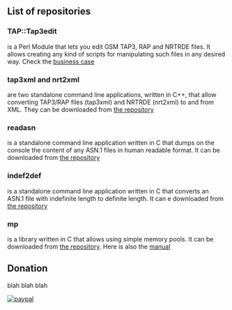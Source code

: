 ## List of repositories

### TAP::Tap3edit

is a Perl Module that lets you edit GSM TAP3, RAP and NRTRDE files. It allows creating any kind of scripts for manipulating such files in any desired way. Check the [business case](TAP3-Tap3edit.html)

### tap3xml and nrt2xml

are two standalone command line applications, written in C++, that allow converting TAP3/RAP files (tap3xml) and NRTRDE (nrt2xml) to and from XML. They can be downloaded from [the repository](https://github.com/tap3edit/tap3xml)

### readasn

is a standalone command line application written in C that dumps on the console the content of any ASN.1 files in human readable format. It can be downloaded from [the repository](https://github.com/tap3edit/readasn)

### indef2def

is a standalone command line application written in C that converts an ASN.1 file with indefinite length to definite length. It can e downloaded from [the repository](https://github.com/tap3edit/indef2def)

### mp

is a library written in C that allows using simple memory pools. It can be downloaded from [the repository](https://github.com/tap3edit/mp). Here is also the [manual](https://tap3edit.github.io/mp/MANUAL.html)

## Donation

blah blah blah

[![paypal](https://www.paypal.com/en_US/i/btn/btn_donateCC_LG.gif)](https://www.paypal.com/cgi-bin/webscr?cmd=_s-xclick&hosted_button_id=Q85DQR4V8LNAN)
